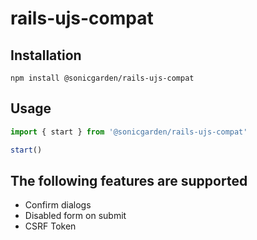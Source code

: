 # rails-ujs-compat

## Installation

```
npm install @sonicgarden/rails-ujs-compat
```

## Usage

```javascript
import { start } from '@sonicgarden/rails-ujs-compat'

start()
```

## The following features are supported

- Confirm dialogs
- Disabled form on submit
- CSRF Token
